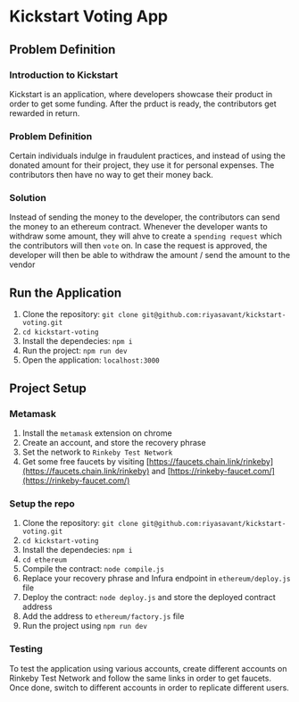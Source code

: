 # Kickstart Voting App  
## Problem Definition  
### Introduction to Kickstart    
Kickstart is an application, where developers showcase their product in order to get some funding. After the prduct is ready, the contributors get rewarded in return.  

### Problem Definition  
Certain individuals indulge in fraudulent practices, and instead of using the donated amount for their project, they use it for personal expenses. The contributors then have no way to get their money back.  

### Solution
Instead of sending the money to the developer, the contributors can send the money to an ethereum contract. Whenever the developer wants to withdraw some amount, they will ahve to create a `spending request` which the contributors will then `vote` on. In case the request is approved, the developer will then be able to withdraw the amount / send the amount to the vendor  

## Run the Application  
1. Clone the repository: `git clone git@github.com:riyasavant/kickstart-voting.git`
2. `cd kickstart-voting`
3. Install the dependecies: `npm i`
4. Run the project: `npm run dev`
5. Open the application: `localhost:3000`  

## Project Setup  
### Metamask  
1. Install the `metamask` extension on chrome
2. Create an account, and store the recovery phrase
3. Set the network to `Rinkeby Test Network`
4. Get some free faucets by visiting [https://faucets.chain.link/rinkeby](https://faucets.chain.link/rinkeby) and [https://rinkeby-faucet.com/](https://rinkeby-faucet.com/)  

### Setup the repo  
1. Clone the repository: `git clone git@github.com:riyasavant/kickstart-voting.git`
2. `cd kickstart-voting`
3. Install the dependecies: `npm i`
4. `cd ethereum`
5. Compile the contract: `node compile.js`
6. Replace your recovery phrase and Infura endpoint in `ethereum/deploy.js` file
7. Deploy the contract: `node deploy.js` and store the deployed contract address
8. Add the address to `ethereum/factory.js` file
9. Run the project using `npm run dev`  

### Testing  
To test the application using various accounts, create different accounts on Rinkeby Test Network and follow the same links in order to get faucets. Once done, switch to different accounts in order to replicate different users.